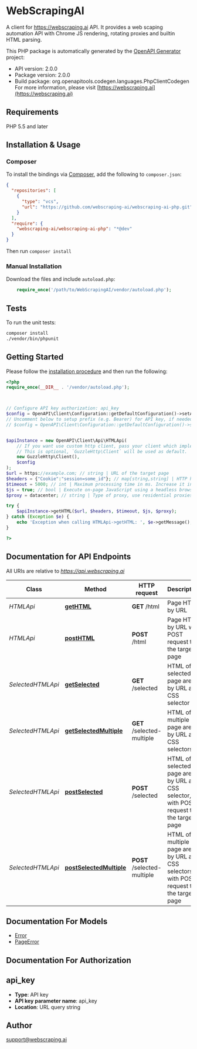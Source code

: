 # WebScrapingAI

A client for https://webscraping.ai API. It provides a web scaping automation API with Chrome JS rendering, rotating proxies and builtin HTML parsing.

This PHP package is automatically generated by the [OpenAPI Generator](https://openapi-generator.tech) project:

- API version: 2.0.0
- Package version: 2.0.0
- Build package: org.openapitools.codegen.languages.PhpClientCodegen
For more information, please visit [https://webscraping.ai](https://webscraping.ai)

## Requirements

PHP 5.5 and later

## Installation & Usage

### Composer

To install the bindings via [Composer](http://getcomposer.org/), add the following to `composer.json`:

```json
{
  "repositories": [
    {
      "type": "vcs",
      "url": "https://github.com/webscraping-ai/webscraping-ai-php.git"
    }
  ],
  "require": {
    "webscraping-ai/webscraping-ai-php": "*@dev"
  }
}
```

Then run `composer install`

### Manual Installation

Download the files and include `autoload.php`:

```php
    require_once('/path/to/WebScrapingAI/vendor/autoload.php');
```

## Tests

To run the unit tests:

```bash
composer install
./vendor/bin/phpunit
```

## Getting Started

Please follow the [installation procedure](#installation--usage) and then run the following:

```php
<?php
require_once(__DIR__ . '/vendor/autoload.php');



// Configure API key authorization: api_key
$config = OpenAPI\Client\Configuration::getDefaultConfiguration()->setApiKey('api_key', 'YOUR_API_KEY');
// Uncomment below to setup prefix (e.g. Bearer) for API key, if needed
// $config = OpenAPI\Client\Configuration::getDefaultConfiguration()->setApiKeyPrefix('api_key', 'Bearer');


$apiInstance = new OpenAPI\Client\Api\HTMLApi(
    // If you want use custom http client, pass your client which implements `GuzzleHttp\ClientInterface`.
    // This is optional, `GuzzleHttp\Client` will be used as default.
    new GuzzleHttp\Client(),
    $config
);
$url = https://example.com; // string | URL of the target page
$headers = {"Cookie":"session=some_id"}; // map[string,string] | HTTP headers to pass to the target page. Can be specified either via a nested query parameter (...&headers[One]=value1&headers=[Another]=value2) or as a JSON encoded object (...&headers={\"One\": \"value1\", \"Another\": \"value2\"})
$timeout = 5000; // int | Maximum processing time in ms. Increase it in case of timeout errors (5000 by default, maximum is 30000)
$js = true; // bool | Execute on-page JavaScript using a headless browser (true by default), costs 2 requests
$proxy = datacenter; // string | Type of proxy, use residential proxies if your site restricts traffic from datacenters (datacenter by default)

try {
    $apiInstance->getHTML($url, $headers, $timeout, $js, $proxy);
} catch (Exception $e) {
    echo 'Exception when calling HTMLApi->getHTML: ', $e->getMessage(), PHP_EOL;
}

?>
```

## Documentation for API Endpoints

All URIs are relative to *https://api.webscraping.ai*

Class | Method | HTTP request | Description
------------ | ------------- | ------------- | -------------
*HTMLApi* | [**getHTML**](docs/Api/HTMLApi.md#gethtml) | **GET** /html | Page HTML by URL
*HTMLApi* | [**postHTML**](docs/Api/HTMLApi.md#posthtml) | **POST** /html | Page HTML by URL with POST request to the target page
*SelectedHTMLApi* | [**getSelected**](docs/Api/SelectedHTMLApi.md#getselected) | **GET** /selected | HTML of a selected page area by URL and CSS selector
*SelectedHTMLApi* | [**getSelectedMultiple**](docs/Api/SelectedHTMLApi.md#getselectedmultiple) | **GET** /selected-multiple | HTML of multiple page areas by URL and CSS selectors
*SelectedHTMLApi* | [**postSelected**](docs/Api/SelectedHTMLApi.md#postselected) | **POST** /selected | HTML of a selected page areas by URL and CSS selector, with POST request to the target page
*SelectedHTMLApi* | [**postSelectedMultiple**](docs/Api/SelectedHTMLApi.md#postselectedmultiple) | **POST** /selected-multiple | HTML of multiple page areas by URL and CSS selectors, with POST request to the target page


## Documentation For Models

 - [Error](docs/Model/Error.md)
 - [PageError](docs/Model/PageError.md)


## Documentation For Authorization



## api_key


- **Type**: API key
- **API key parameter name**: api_key
- **Location**: URL query string



## Author

support@webscraping.ai

